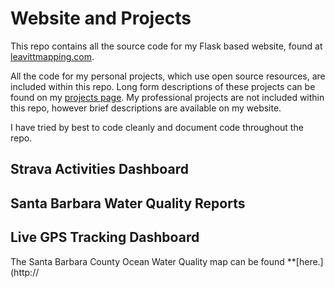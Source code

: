 # Website and Projects

This repo contains all the source code for my Flask based website, found at [leavittmapping.com](https://leavittmapping.com).

All the code for my personal projects, which use open source resources, are included within this repo. Long form descriptions of these projects can be found on my [projects page](https://leavittmapping.com/#goto-proj). My professional projects are not included within this repo, however brief descriptions are available on my website.

I have tried by best to code cleanly and document code throughout the repo.

## Strava Activities Dashboard

## Santa Barbara Water Quality Reports

## Live GPS Tracking Dashboard

The Santa Barbara County Ocean Water Quality map can be found **[here.](http://

